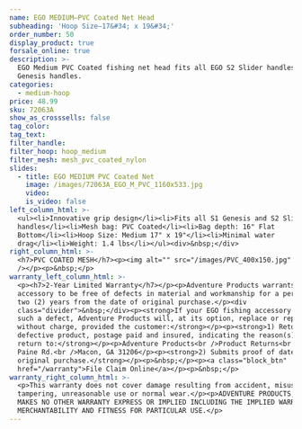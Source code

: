 ```yaml
---
name: EGO MEDIUM—PVC Coated Net Head
subheading: 'Hoop Size—17&#34; x 19&#34;'
order_number: 50
display_product: true
forsale_online: true
description: >-
  EGO Medium PVC Coated fishing net head fits all EGO S2 Slider handles and S1
  Genesis handles.
categories:
  - medium-hoop
price: 48.99
sku: 72063A
show_as_crosssells: false
tag_color:
tag_text:
filter_handle:
filter_hoop: hoop_medium
filter_mesh: mesh_pvc_coated_nylon
slides:
  - title: EGO MEDIUM PVC Coated Net
    image: /images/72063A_EGO_M_PVC_1160x533.jpg
    video:
    is_video: false
left_column_html: >-
  <ul><li>Innovative grip design</li><li>Fits all S1 Genesis and S2 Slider
  handles</li><li>Mesh bag: PVC Coated</li><li>Bag depth: 16" Flat
  Bottom</li><li>Hoop Size: Medium 17" x 19"</li><li>Minimal water
  drag</li><li>Weight: 1.4 lbs</li></ul><div>&nbsp;</div>
right_column_html: >-
  <h7>PVC COATED MESH</h7><p><img alt="" src="/images/PVC_400x150.jpg"
  /></p><p>&nbsp;</p>
warranty_left_column_html: >-
  <p><h7>2-Year Limited Warranty</h7></p><p>Adventure Products warrants your EGO
  accessory to be free of defects in material and workmanship for a period of
  two (2) years from the date of original purchase.</p><div
  class="divider">&nbsp;</div><p><strong>If your EGO fishing accessory exhibits
  such a defect, Adventure Products will, at its option, replace or repair it
  without charge, provided the customer:</strong></p><p><strong>1) Returns the
  defective product, postage paid and insured, indicating the reason(s) for the
  return to:</strong></p><p>Adventure Products<br />Product Returns<br />889 Guy
  Paine Rd.<br />Macon, GA 31206</p><p><strong>2) Submits proof of date of
  original purchase.</strong></p><p>&nbsp;</p><p><a class="block_btn"
  href="/warranty">File Claim Online</a></p><p>&nbsp;</p>
warranty_right_column_html: >-
  <p>This warranty does not cover damage resulting from accident, misuse, abuse,
  tampering, unreasonable use or normal wear.</p><p>ADVENTURE PRODUCTS, INC.
  MAKES NO OTHER WARRANTY EXPRESS OR IMPLIED INCLUDING THE IMPLIED WARRANTIES OF
  MERCHANTABILITY AND FITNESS FOR PARTICULAR USE.</p>
---
```

